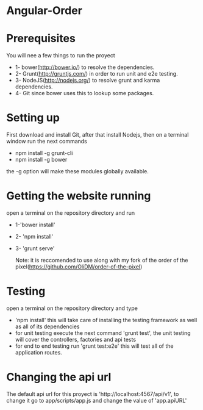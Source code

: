 Angular-Order
=============


Prerequisites
==========

You will nee a few things to run the proyect
* 1- bower(http://bower.io/) to resolve the dependencies.
* 2- Grunt(http://gruntjs.com/) in order to run unit and e2e testing.
* 3- NodeJS(http://nodejs.org/) to resolve grunt and karma dependencies.
* 4- Git since bower uses this to lookup some packages.

Setting up
===========

First download and install Git, after that install Nodejs, then on a terminal window run the next commands 
* npm install -g grunt-cli
* npm install -g bower

the -g option will make these modules globally available.

Getting the website running
===========================
open a terminal on the repository directory and run
* 1-'bower install'
* 2- 'npm install'
* 3- 'grunt serve' 

  Note: it is reccomended to use along with my fork of the order of the pixel(https://github.com/OliDM/order-of-the-pixel)

Testing
=======

open a terminal on the repository directory and type

* 'npm install' this will take care of installing the testing framework as well as all of its dependencies
* for unit testing execute the next command 'grunt test', the unit testing will cover the controllers, factories and api tests
* for end to end testing run 'grunt test:e2e' this will test all of the application routes.

Changing the api url
==========================
The default api url for this proyect is 'http://localhost:4567/api/v1', to change it go to app/scripts/app.js and change the value of 'app.apiURL'
